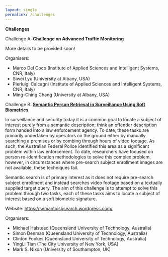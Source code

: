 ```yaml
---
layout: single
permalink: /challenges
---
```

**Challenges**

Challenge A: **Challenge on Advanced Traffic Monitoring**

More details to be provided soon!

Organisers:<br/>
- Marco Del Coco (Institute of Applied Sciences and Intelligent Systems, CNR, Italy)
- Siwei Lyu (University at Albany, USA)
- Pierluigi Calcagni (Institute of Applied Sciences and Intelligent Systems, CNR, Italy)
- Ming-Ching Chang (University at Albany, USA)

Challenge B: **<a href="https://semanticsbsearch.wordpress.com/">Semantic Person Retrieval in Surveillance Using Soft Biometrics</a>**

In surveillance and security today it is a common goal to locate a subject of interest purely from a semantic description; think an offender description form handed into a law enforcement agency. To date, these tasks are primarily undertaken by operators on the ground either by manually searching a premises or by combing through hours of video footage. As such, the Australian Federal Police identified this area as a significant problem within law enforcement. To date, researchers have focused on person re-identification methodologies to solve this complex problem, however, in circumstances where pre-search subject enrollment images are not available, these techniques fail.

Semantic search is of primary interest as it does not require pre-search subject enrollment and instead searches video footage based on a textually supplied target query. The aim of this challenge is to attempt to solve this problem through two tasks, each of these tasks aims to locate a subject of interest based on a soft biometric signature.

Website: <a href="https://semanticsbsearch.wordpress.com/">https://semanticsbsearch.wordpress.com/</a>

Organisers:
- Michael Halstead (Queensland University of Technology, Australia)
- Simon Denman (Queensland University of Technology, Australia)
- Clinton Fookes (Queensland University of Technology, Australia)
- YingLi Tian (The City University of New York, USA)
- Mark S. NIxon (University of Southampton, UK)
